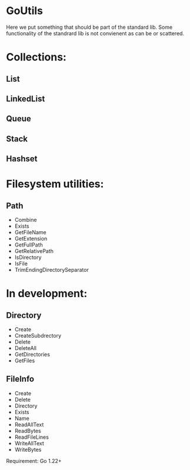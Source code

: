 # GoUtils
Here we put something that should be part of the standard lib.
Some functionality of the standrard lib is not convienent as can be or scattered. 


# Collections:

## List

## LinkedList

## Queue

## Stack

## Hashset


# Filesystem utilities:

## Path 
 - Combine
 - Exists
 - GetFileName
 - GetExtension
 - GetFullPath
 - GetRelativePath
 - IsDirectory
 - IsFile
 - TrimEndingDirectorySeparator


# In development: 

## Directory
 - Create
 - CreateSubdrectory
 - Delete
 - DeleteAll
 - GetDirectories
 - GetFiles

## FileInfo
 - Create
 - Delete
 - Directory
 - Exists
 - Name
 - ReadAllText
 - ReadBytes
 - ReadFileLines
 - WriteAllText
 - WriteBytes
   

Requirement: Go 1.22+
